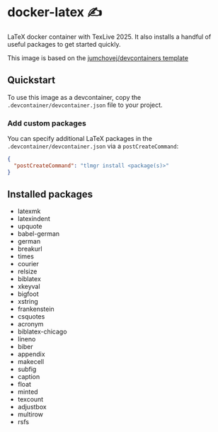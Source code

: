 # docker-latex ✍️

LaTeX docker container with TexLive 2025.
It also installs a handful of useful packages to get started quickly.

This image is based on the [jumchovej/devcontainers template](https://github.com/jmuchovej/devcontainers/tree/main)

## Quickstart

To use this image as a devcontainer, copy the `.devcontainer/devcontainer.json` file to your project.

### Add custom packages

You can specify additional LaTeX packages in the `.devcontainer/devcontainer.json` via a `postCreateCommand`:

```json
{
  "postCreateCommand": "tlmgr install <package(s)>"
}
```

## Installed packages

- latexmk
- latexindent
- upquote
- babel-german
- german
- breakurl
- times
- courier
- relsize
- biblatex
- xkeyval
- bigfoot
- xstring
- frankenstein
- csquotes
- acronym
- biblatex-chicago
- lineno
- biber
- appendix
- makecell
- subfig
- caption
- float
- minted
- texcount
- adjustbox
- multirow
- rsfs
